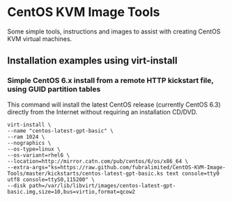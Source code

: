 # CentOS KVM Image Tools

Some simple tools, instructions and images to assist with creating CentOS KVM virtual machines. 

## Installation examples using virt-install

### Simple CentOS 6.x install from a remote HTTP kickstart file, using GUID partition tables

This command will install the latest CentOS release (currently CentOS 6.3) directly from the Internet without requiring an installation CD/DVD.

    virt-install \
    --name "centos-latest-gpt-basic" \
    --ram 1024 \
    --nographics \
    --os-type=linux \
    --os-variant=rhel6 \
    --location=http://mirror.catn.com/pub/centos/6/os/x86_64 \
    --extra-args="ks=https://raw.github.com/fubralimited/CentOS-KVM-Image-Tools/master/kickstarts/centos-latest-gpt-basic.ks text console=tty0 utf8 console=ttyS0,115200" \
    --disk path=/var/lib/libvirt/images/centos-latest-gpt-basic.img,size=10,bus=virtio,format=qcow2